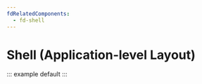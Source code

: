 ```yaml
---
fdRelatedComponents:
  - fd-shell
---
```


# Shell (Application-level Layout)

::: example default
:::
